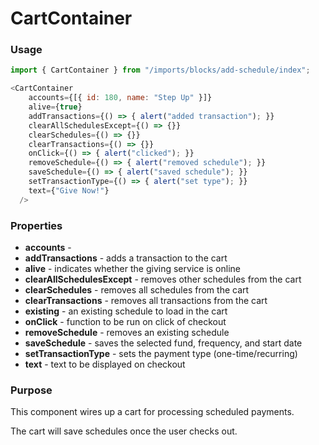 # CartContainer

### Usage

```js
import { CartContainer } from "/imports/blocks/add-schedule/index";

<CartContainer
    accounts={[{ id: 180, name: "Step Up" }]}
    alive={true}
    addTransactions={() => { alert("added transaction"); }}
    clearAllSchedulesExcept={() => {}}
    clearSchedules={() => {}}
    clearTransactions={() => {}}
    onClick={() => { alert("clicked"); }}
    removeSchedule={() => { alert("removed schedule"); }}
    saveSchedule={() => { alert("saved schedule"); }}
    setTransactionType={() => { alert("set type"); }}
    text={"Give Now!"}
  />
```

### Properties

* **accounts** -
* **addTransactions** - adds a transaction to the cart
* **alive** - indicates whether the giving service is online
* **clearAllSchedulesExcept** - removes other schedules from the cart
* **clearSchedules** - removes all schedules from the cart
* **clearTransactions** - removes all transactions from the cart
* **existing** - an existing schedule to load in the cart
* **onClick** - function to be run on click of checkout
* **removeSchedule** - removes an existing schedule
* **saveSchedule** - saves the selected fund, frequency, and start date
* **setTransactionType** - sets the payment type (one-time/recurring)
* **text** - text to be displayed on checkout

### Purpose

This component wires up a cart for processing scheduled payments.

The cart will save schedules once the user checks out.
